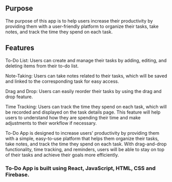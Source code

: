 ## Purpose

The purpose of this app is to help users increase their productivity by providing them with a user-friendly platform to organize their tasks, take notes, and track the time they spend on each task.

## Features

To-Do List: Users can create and manage their tasks by adding, editing, and deleting items from their to-do list.

Note-Taking: Users can take notes related to their tasks, which will be saved and linked to the corresponding task for easy access.

Drag and Drop: Users can easily reorder their tasks by using the drag and drop feature.

Time Tracking: Users can track the time they spend on each task, which will be recorded and displayed on the task details page. This feature will help users to understand how they are spending their time and make adjustments to their workflow if necessary.

To-Do App is designed to increase users' productivity by providing them with a simple, easy-to-use platform that helps them organize their tasks, take notes, and track the time they spend on each task. With drag-and-drop functionality, time tracking, and reminders, users will be able to stay on top of their tasks and achieve their goals more efficiently.

### To-Do App is built using React, JavaScript, HTML, CSS and Firebase.
